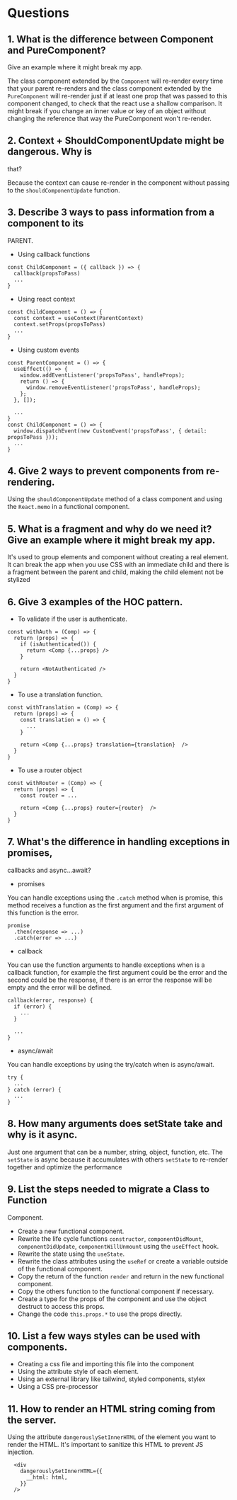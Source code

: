 # Questions

## 1. What is the difference between Component and PureComponent?
Give an example where it might break my app.

The class component extended by the `Component` will re-render every time that your parent re-renders and the class component extended by the `PureComponent` will re-render just if at least one prop that was passed to this component changed, to check that the react use a shallow comparison.
It might break if you change an inner value or key of an object without changing the reference that way the PureComponent won't re-render.


## 2. Context + ShouldComponentUpdate might be dangerous. Why is
that?

Because the context can cause re-render in the component without passing to the `shouldComponentUpdate` function.

## 3. Describe 3 ways to pass information from a component to its
PARENT.

- Using callback functions

```
const ChildComponent = ({ callback }) => {
  callback(propsToPass)
  ...
}
```

- Using react context

```
const ChildComponent = () => {
  const context = useContext(ParentContext)
  context.setProps(propsToPass)
  ...
}
```

- Using custom events

```
const ParentComponent = () => {
  useEffect(() => {
    window.addEventListener('propsToPass', handleProps);
    return () => {
      window.removeEventListener('propsToPass', handleProps);
    };
  }, []);

  ...
}
const ChildComponent = () => {
  window.dispatchEvent(new CustomEvent('propsToPass', { detail: propsToPass }));
  ...
}
```


## 4. Give 2 ways to prevent components from re-rendering.

Using the `shouldComponentUpdate` method of a class component and using the `React.memo` in a functional component.


## 5. What is a fragment and why do we need it? Give an example where it might break my app.

It's used to group elements and component without creating a real element. It can break the app when you use CSS with an immediate child and there is a fragment between the parent and child, making the child element not be stylized 


## 6. Give 3 examples of the HOC pattern.

- To validate if the user is authenticate.
```
const withAuth = (Comp) => {
  return (props) => {
    if (isAuthenticated()) {
      return <Comp {...props} />
    }

    return <NotAuthenticated />
  }
}
```

- To use a translation function.
```
const withTranslation = (Comp) => {
  return (props) => {
    const translation = () => {
      ...
    }

    return <Comp {...props} translation={translation}  />
  }
}
```

- To use a router object
```
const withRouter = (Comp) => {
  return (props) => {
    const router = ...

    return <Comp {...props} router={router}  />
  }
}
```


## 7. What's the difference in handling exceptions in promises,
callbacks and async...await?

- promises

You can handle exceptions using the `.catch` method when is promise, this method receives a function as the first argument and the first argument of this function is the error.

```
promise
  .then(response => ...)
  .catch(error => ...)
```

- callback

You can use the function arguments to handle exceptions when is a callback function, for example the first argument could be the error and the second could be the response, if there is an error the response will be empty and the error will be defined.

```
callback(error, response) {
  if (error) {
    ...
  }

  ...
}
```

- async/await

You can handle exceptions by using the try/catch when is async/await.

```
try {
  ...
} catch (error) {
  ...
}
```


## 8. How many arguments does setState take and why is it async.

Just one argument that can be a number, string, object, function, etc.
The `setState` is async because it accumulates with others `setState` to re-render together and optimize the performance


## 9. List the steps needed to migrate a Class to Function
Component.

- Create a new functional component.
- Rewrite the life cycle functions `constructor`, `componentDidMount`, `componentDidUpdate`, `componentWillUnmount` using the `useEffect` hook.
- Rewrite the state using the `useState`.
- Rewrite the class attributes using the `useRef` or create a variable outside of the functional component.
- Copy the return of the function `render` and return in the new functional component.
- Copy the others function to the functional component if necessary.
- Create a type for the props of the component and use the object destruct to access this props.
- Change the code `this.props.*` to use the props directly.


## 10. List a few ways styles can be used with components.

- Creating a css file and importing this file into the component
- Using the attribute style of each element.
- Using an external library like tailwind, styled components, stylex
- Using a CSS pre-processor


## 11. How to render an HTML string coming from the server.

Using the attribute `dangerouslySetInnerHTML` of the element you want to render the HTML. It's important to sanitize this HTML to prevent JS injection.
```
  <div
    dangerouslySetInnerHTML={{
      __html: html,
    }}
  />
```
